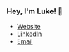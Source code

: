### Hey, I'm Luke! 👋

* [Website](https://www.lukerhoads.com)
* [LinkedIn](https://www.linkedin.com/in/luke-rhoads-283198190)
* [Email](mailto:me@lukerhoads.com)
